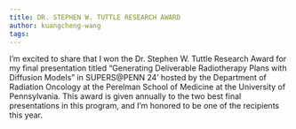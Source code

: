 ```yaml
---
title: DR. STEPHEN W. TUTTLE RESEARCH AWARD
author: kuangcheng-wang
tags: 
---
```


I’m excited to share that I won the Dr. Stephen W. Tuttle Research Award for my final presentation titled “Generating Deliverable Radiotherapy Plans with Diffusion Models” in SUPERS@PENN 24’ hosted by the Department of Radiation Oncology at the Perelman School of Medicine at the University of Pennsylvania. This award is given annually to the two best final presentations in this program, and I’m honored to be one of the recipients this year.
